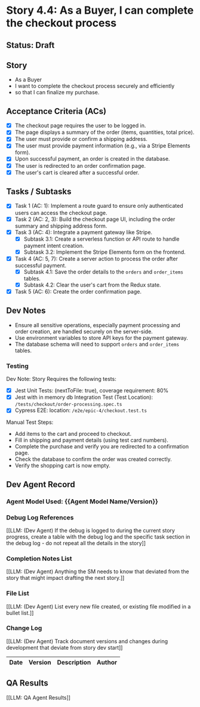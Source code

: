 # Story 4.4: As a Buyer, I can complete the checkout process

## Status: Draft

## Story

- As a Buyer
- I want to complete the checkout process securely and efficiently
- so that I can finalize my purchase.

## Acceptance Criteria (ACs)

- [x] The checkout page requires the user to be logged in.
- [x] The page displays a summary of the order (items, quantities, total price).
- [x] The user must provide or confirm a shipping address.
- [x] The user must provide payment information (e.g., via a Stripe Elements form).
- [x] Upon successful payment, an order is created in the database.
- [x] The user is redirected to an order confirmation page.
- [x] The user's cart is cleared after a successful order.

## Tasks / Subtasks

- [x] Task 1 (AC: 1): Implement a route guard to ensure only authenticated users can access the checkout page.
- [x] Task 2 (AC: 2, 3): Build the checkout page UI, including the order summary and shipping address form.
- [x] Task 3 (AC: 4): Integrate a payment gateway like Stripe.
  - [x] Subtask 3.1: Create a serverless function or API route to handle payment intent creation.
  - [x] Subtask 3.2: Implement the Stripe Elements form on the frontend.
- [x] Task 4 (AC: 5, 7): Create a server action to process the order after successful payment.
  - [x] Subtask 4.1: Save the order details to the `orders` and `order_items` tables.
  - [x] Subtask 4.2: Clear the user's cart from the Redux state.
- [x] Task 5 (AC: 6): Create the order confirmation page.

## Dev Notes

- Ensure all sensitive operations, especially payment processing and order creation, are handled securely on the server-side.
- Use environment variables to store API keys for the payment gateway.
- The database schema will need to support `orders` and `order_items` tables.

### Testing

Dev Note: Story Requires the following tests:

- [x] Jest Unit Tests: (nextToFile: true), coverage requirement: 80%
- [x] Jest with in memory db Integration Test (Test Location): `/tests/checkout/order-processing.spec.ts`
- [x] Cypress E2E: location: `/e2e/epic-4/checkout.test.ts`

Manual Test Steps:

- Add items to the cart and proceed to checkout.
- Fill in shipping and payment details (using test card numbers).
- Complete the purchase and verify you are redirected to a confirmation page.
- Check the database to confirm the order was created correctly.
- Verify the shopping cart is now empty.

## Dev Agent Record

### Agent Model Used: {{Agent Model Name/Version}}

### Debug Log References

[[LLM: (Dev Agent) If the debug is logged to during the current story progress, create a table with the debug log and the specific task section in the debug log - do not repeat all the details in the story]]

### Completion Notes List

[[LLM: (Dev Agent) Anything the SM needs to know that deviated from the story that might impact drafting the next story.]]

### File List

[[LLM: (Dev Agent) List every new file created, or existing file modified in a bullet list.]]

### Change Log

[[LLM: (Dev Agent) Track document versions and changes during development that deviate from story dev start]]

| Date | Version | Description | Author |
| :--- | :------ | :---------- | :----- |

## QA Results

[[LLM: QA Agent Results]]
